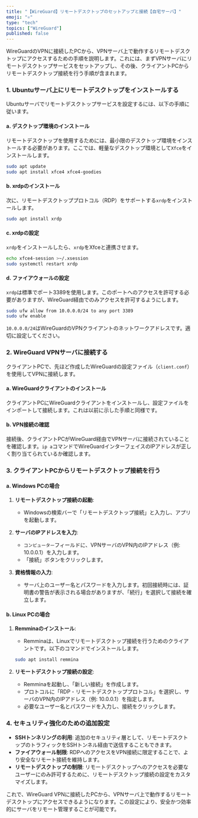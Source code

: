 ```yaml
---
title: "【WireGuard】リモートデスクトップのセットアップと接続【自宅サーバ】"
emoji: "⚛️"
type: "tech"
topics: ["WireGuard"]
published: false
---
```

WireGuardのVPNに接続したPCから、VPNサーバ上で動作するリモートデスクトップにアクセスするための手順を説明します。これには、まずVPNサーバにリモートデスクトップサービスをセットアップし、その後、クライアントPCからリモートデスクトップ接続を行う手順が含まれます。

### 1. Ubuntuサーバ上にリモートデスクトップをインストールする

Ubuntuサーバでリモートデスクトップサービスを設定するには、以下の手順に従います。

#### **a. デスクトップ環境のインストール**
リモートデスクトップを使用するためには、最小限のデスクトップ環境をインストールする必要があります。ここでは、軽量なデスクトップ環境として`Xfce`をインストールします。

```bash
sudo apt update
sudo apt install xfce4 xfce4-goodies
```

#### **b. xrdpのインストール**
次に、リモートデスクトッププロトコル（RDP）をサポートする`xrdp`をインストールします。

```bash
sudo apt install xrdp
```

#### **c. xrdpの設定**
`xrdp`をインストールしたら、`xrdp`をXfceと連携させます。

```bash
echo xfce4-session >~/.xsession
sudo systemctl restart xrdp
```

#### **d. ファイアウォールの設定**
`xrdp`は標準でポート3389を使用します。このポートへのアクセスを許可する必要がありますが、WireGuard経由でのみアクセスを許可するようにします。

```bash
sudo ufw allow from 10.0.0.0/24 to any port 3389
sudo ufw enable
```

`10.0.0.0/24`はWireGuardのVPNクライアントのネットワークアドレスです。適切に設定してください。

### 2. WireGuard VPNサーバに接続する

クライアントPCで、先ほど作成したWireGuardの設定ファイル（`client.conf`）を使用してVPNに接続します。

#### **a. WireGuardクライアントのインストール**
クライアントPCにWireGuardクライアントをインストールし、設定ファイルをインポートして接続します。これは以前に示した手順と同様です。

#### **b. VPN接続の確認**
接続後、クライアントPCがWireGuard経由でVPNサーバに接続されていることを確認します。`ip a`コマンドでWireGuardインターフェイスのIPアドレスが正しく割り当てられているか確認します。

### 3. クライアントPCからリモートデスクトップ接続を行う

#### **a. Windows PCの場合**
1. **リモートデスクトップ接続の起動**:
   - Windowsの検索バーで「リモートデスクトップ接続」と入力し、アプリを起動します。

2. **サーバのIPアドレスを入力**:
   - `コンピューター`フィールドに、VPNサーバのVPN内のIPアドレス（例: 10.0.0.1）を入力します。
   - 「接続」ボタンをクリックします。

3. **資格情報の入力**:
   - サーバ上のユーザー名とパスワードを入力します。初回接続時には、証明書の警告が表示される場合がありますが、「続行」を選択して接続を確立します。

#### **b. Linux PCの場合**
1. **Remminaのインストール**:
   - Remminaは、Linuxでリモートデスクトップ接続を行うためのクライアントです。以下のコマンドでインストールします。
   
   ```bash
   sudo apt install remmina
   ```

2. **リモートデスクトップ接続の設定**:
   - Remminaを起動し、「新しい接続」を作成します。
   - プロトコルに「RDP - リモートデスクトッププロトコル」を選択し、サーバのVPN内のIPアドレス（例: 10.0.0.1）を指定します。
   - 必要なユーザー名とパスワードを入力し、接続をクリックします。

### 4. セキュリティ強化のための追加設定

- **SSHトンネリングの利用**: 追加のセキュリティ層として、リモートデスクトップのトラフィックをSSHトンネル経由で送信することもできます。
- **ファイアウォール制限**: RDPへのアクセスをVPN接続に限定することで、より安全なリモート接続を維持します。
- **リモートデスクトップの制限**: リモートデスクトップへのアクセスを必要なユーザーにのみ許可するために、リモートデスクトップ接続の設定をカスタマイズします。

これで、WireGuard VPNに接続したPCから、VPNサーバ上で動作するリモートデスクトップにアクセスできるようになります。この設定により、安全かつ効率的にサーバをリモート管理することが可能です。